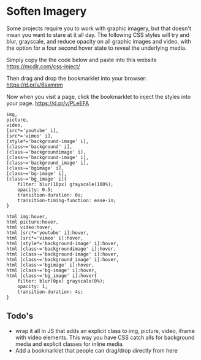 # Soften Imagery

Some projects require you to work with graphic imagery, but that doesn't mean you want to stare at it all day. The following CSS styles will try and blur, grayscale, and reduce opacity on all graphic images and video, with the option for a four second hover state to reveal the underlying media.

Simply copy the the code below and paste into this website https://mcdlr.com/css-inject/

Then drag and drop the bookmarklet into your browser: https://d.pr/v/6sxmnm

Now when you visit a page, click the bookmarklet to inject the styles into your page. https://d.pr/v/PLeEFA

    img,
    picture,
    video,
    [src*='youtube' i],
    [src*='vimeo' i],
    [style*='background-image' i],
    [class~='background' i],
    [class~='backgroundimage' i],
    [class~='background-image' i],
    [class~='background_image' i],
    [class~='bgimage' i],
    [class~='bg-image' i],
    [class~='bg_image' i]{
        filter: blur(10px) grayscale(100%);
        opacity: 0.5;
        transition-duration: 0s;
        transition-timing-function: ease-in;
    }
    
    html img:hover,
    html picture:hover,
    html video:hover,
    html [src*='youtube' i]:hover,
    html [src*='vimeo' i]:hover,
    html [style*='background-image' i]:hover,
    html [class~='backgroundimage' i]:hover,
    html [class~='background-image' i]:hover,
    html [class~='background_image' i]:hover,
    html [class~='bgimage' i]:hover,
    html [class~='bg-image' i]:hover,
    html [class~='bg_image' i]:hover{
        filter: blur(0px) grayscale(0%);
        opacity: 1;
        transition-duration: 4s;
    }
    
## Todo's
* wrap it all in JS that adds an explicit class to img, picture, video, iframe with video elements. This way you have CSS catch alls for background media and explicit classes for inline media.
* Add a bookmarklet that people can drag/drop directly from here
